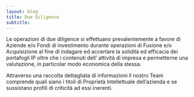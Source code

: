 ```yaml
---
layout: blog
title: Due Diligence
subtitle: 
---
```


Le operazioni di due diligence si effettuano prevalentemente a favore di Aziende e/o Fondi di investimento
durante operazioni di Fusione e/o Acquisizione al fine di indagare ed accertare la solidità ed efficacia dei
portafogli IP oltre che i contenuti dell’ attività di impresa e permetterne una valutazione, in particolar modo
economica della stessa.

Attraverso una raccolta dettagliata di informazioni il nostro Team comprende quali siano i titoli di Proprietà
Intellettuale dell’azienda e se sussistano profili di criticità ad essi inerenti.